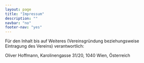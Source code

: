 ```yaml
---
layout: page
title: "Impressum"
description: ""
navbar: "no"
footer-nav: "yes"
---
```


Für den Inhalt bis auf Weiteres (Vereinsgründung beziehungsweise Eintragung des Vereins) verantwortlich:

Oliver Hoffmann, Karolinengasse 31/20, 1040 Wien, Österreich
